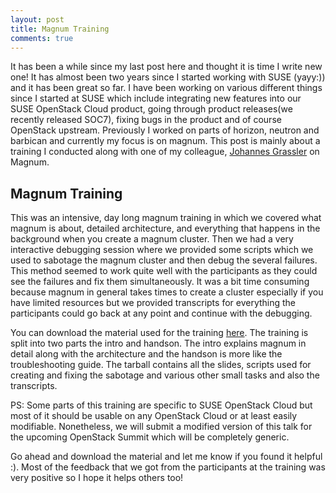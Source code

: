 ```yaml
---
layout: post
title: Magnum Training
comments: true
---
```


It has been a while since my last post here and thought it is time I write new one!
It has almost been two years since I started working with SUSE (yayy:)) and it has been great so
far.
I have been working on various different things since I started at SUSE which include integrating
new features into our SUSE OpenStack Cloud product, going through product releases(we recently
released SOC7), fixing bugs in the product and of course OpenStack upstream. Previously I worked on
parts of horizon, neutron and barbican and currently my focus is on magnum. This post is mainly
about a training I conducted along with one of my colleague, [Johannes Grassler](https://github.com/jgrassler/)
on Magnum.

Magnum Training
--------

This was an intensive, day long magnum training in which we covered what magnum is about, detailed
architecture, and everything that happens in the background when you create a magnum cluster. Then
we had a very interactive debugging session where we provided some scripts which we used to sabotage
the magnum cluster and then debug the several failures. This method seemed to work quite well with
the participants as they could see the failures and fix them simultaneously. It was a bit time
consuming because magnum in general takes times to create a cluster especially if you have limited
resources but we provided transcripts for everything the participants could go back at any point and
continue with the debugging.

You can download the material used for the training [here](http://btw23.de/johannes/files/SOC7-Training-Magnum.tar.bz2).
The training is split into two parts the intro and handson. The intro explains magnum in detail along
with the architecture and the handson is more like the troubleshooting guide. The tarball contains all
the slides, scripts used for creating and fixing the sabotage and various other small tasks and also
the transcripts.

PS: Some parts of this training are specific to SUSE OpenStack Cloud but most of it should
be usable on any OpenStack Cloud or at least easily modifiable. Nonetheless, we will submit
a modified version of this talk for the upcoming OpenStack Summit which will be completely
generic.

Go ahead and download the material and let me know if you found it helpful :). Most of the
feedback that we got from the participants at the training was very positive so I hope it helps
others too!
